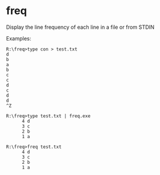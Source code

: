 # freq

Display the line frequency of each line in a file or from STDIN

Examples:

```
R:\freq>type con > test.txt
d
b
a
b
c
c
d
c
d
d
^Z

R:\freq>type test.txt | freq.exe
      4 d
      3 c
      2 b
      1 a

R:\freq>freq test.txt
      4 d
      3 c
      2 b
      1 a
```
